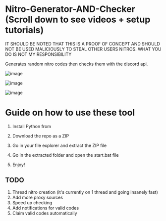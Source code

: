 # Nitro-Generator-AND-Checker (Scroll down to see videos + setup tutorials)

IT SHOULD BE NOTED THAT THIS IS A PROOF OF CONCEPT AND SHOULD NOT BE USED MALICIOUSLY TO STEAL OTHER USERS NITROS. WHAT YOU DO IS NOT MY RESPONSIBILITY 

Generates random nitro codes then checks them with the discord api.
 
![image](https://user-images.githubusercontent.com/116505654/197413858-d895a5e0-927b-4224-842a-aaf9ab30e6d4.png)
 
![image](https://user-images.githubusercontent.com/116505654/197413887-9cb1522f-59f6-4976-a964-c0c8cf534d65.png)  

![image](https://user-images.githubusercontent.com/116505654/197413911-88b85b22-701b-4115-a49e-58a0fcd802d5.png)

# Guide on how to use these tool 
 
1. Install Python from 
  
2. Download the repo as a ZIP
 
3. Go in your file explorer and extract the ZIP file 

4. Go in the extracted folder and open the start.bat file

5. Enjoy!   



## TODO
1. Thread nitro creation (it's currently on 1 thread and going insanely fast)  
2. Add more proxy sources
3. Speed up checking
4. Add notifications for valid codes
5. Claim valid codes automatically 